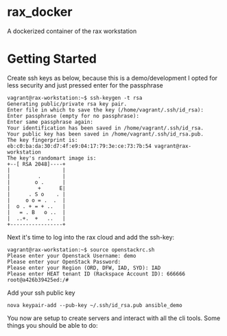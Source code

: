 rax_docker
==========

A dockerized container of the rax workstation

Getting Started
===============
Create ssh keys as below, because this is a demo/development
I opted for less security and just pressed enter for the passphrase

```
vagrant@rax-workstation:~$ ssh-keygen -t rsa
Generating public/private rsa key pair.
Enter file in which to save the key (/home/vagrant/.ssh/id_rsa): 
Enter passphrase (empty for no passphrase): 
Enter same passphrase again: 
Your identification has been saved in /home/vagrant/.ssh/id_rsa.
Your public key has been saved in /home/vagrant/.ssh/id_rsa.pub.
The key fingerprint is:
eb:c0:ba:da:30:d7:4f:e9:04:17:79:3e:ce:73:7b:54 vagrant@rax-workstation
The key's randomart image is:
+--[ RSA 2048]----+
|                 |
|         .       |
|        o .      |
|         +      E|
|      . S o    . |
|     o o = .  .  |
|  o . + = + ..   |
|   = . B   o ..  |
|  ..+.  +   ..   |
+-----------------+
```

Next it's time to log into the rax cloud and add the ssh-key:

```
vagrant@rax-workstation:~$ source openstackrc.sh 
Please enter your Openstack Username: demo
Please enter your OpenStack Password: 
Please enter your Region (ORD, DFW, IAD, SYD): IAD
Please enter HEAT tenant ID (Rackspace Account ID): 666666
root@a426b39425ed:/# 
```

Add your ssh public key

```
nova keypair-add --pub-key ~/.ssh/id_rsa.pub ansible_demo
```

You now are setup to create servers and interact with all the cli tools. Some things you 
should be able to do:
